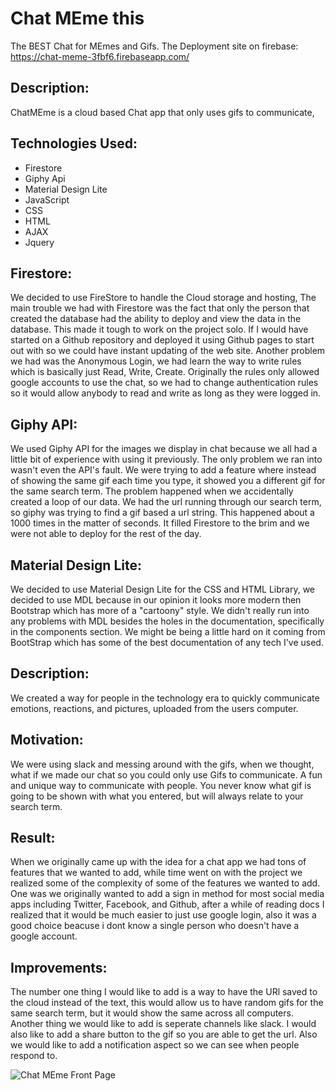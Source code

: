# Chat MEme this
The BEST Chat for MEmes and Gifs.
The Deployment site on firebase:
https://chat-meme-3fbf6.firebaseapp.com/

## Description: 
ChatMEme is a cloud based Chat app that only uses gifs to communicate,

## Technologies Used: 
* Firestore 
* Giphy Api 
* Material Design Lite 
* JavaScript 
* CSS
* HTML
* AJAX
* Jquery

## Firestore: 
We decided to use FireStore to handle the Cloud storage and hosting, The main trouble we had with Firestore was the fact that only the person that created the database had the ability to deploy and view the data in the database. This made it tough to work on the project solo. If I would have started on a Github repository and deployed it using Github pages to start out with so we could have instant updating of the web site. Another problem we had was the Anonymous Login, we had learn the way to write rules which is basically just Read, Write, Create. Originally the rules only allowed google accounts to use the chat, so we had to change authentication rules so it would allow anybody to read and write as long as they were logged in.

## Giphy API: 
We used Giphy API for the images we display in chat because we all
had a little bit of experience with using it previously. The only problem we ran into wasn't even the API's fault. We were trying to add a feature where instead of showing the same gif each time you type, it showed you a different gif for the same search term. The problem happened when we accidentally created a loop of our data. We had the url running through our search term, so giphy was trying to find a gif based a url string. This happened about a 1000 times in the matter of seconds. It filled Firestore to the brim and we were not able to deploy for the rest of the day.

## Material Design Lite: 
We decided to use Material Design Lite for the CSS and HTML Library, we decided to use MDL because in our opinion it looks more modern then Bootstrap which has more of a "cartoony" style. We didn't really run into any problems with MDL besides the holes in the documentation, specifically in the components section. We might be being a little hard on it coming from BootStrap which has some of the best documentation of any tech I've used.

## Description: 
We created a way for people in the technology era to quickly communicate emotions, reactions, and pictures, uploaded from the users computer.

## Motivation: 
We were using slack and messing around with the gifs, when we thought, what if we made our chat so you could only use Gifs to communicate. A fun and unique way to communicate with people. You never know what gif is going to be shown with what you entered, but will always relate to your search term.

## Result: 
When we originally came up with the idea for a chat app we had tons of features that we wanted to add, while time went on with the project we realized some of the complexity of some of the features we wanted to add. One was we originally wanted to add a sign in method for most social media apps including Twitter, Facebook, and Github, after a while of reading docs I realized that it would be much easier to just use google login, also it was a good choice beacuse i dont know a single person who doesn't have a google account.

## Improvements: 
The number one thing I would like to add is a way to have the URl saved to the cloud instead of the text, this would allow us to have random gifs for the same search term, but it would show the same across all computers. Another thing we would like to add is seperate channels like slack. I would also like to add a share button to the gif so you are able to get the url. Also we would like to add a notification aspect so we can see when people respond to. 
 
![Chat MEme Front Page](https://github.com/cwp132/Group-5/blob/master/chatMEme.png)

